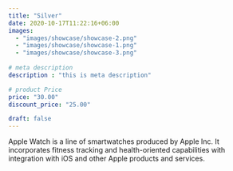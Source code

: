 ```yaml
---
title: "Silver"
date: 2020-10-17T11:22:16+06:00
images: 
  - "images/showcase/showcase-2.png"
  - "images/showcase/showcase-1.png"
  - "images/showcase/showcase-3.png"
   
# meta description
description : "this is meta description"

# product Price
price: "30.00"
discount_price: "25.00"

draft: false
---
```


Apple Watch is a line of smartwatches produced by Apple Inc. It incorporates fitness tracking and health-oriented capabilities with integration with iOS and other Apple products and services.
